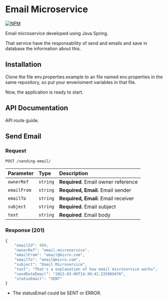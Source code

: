 
# Email Microservice
[![NPM](https://img.shields.io/npm/l/react)](https://github.com/Gabriel-Delazeri/Email-Microservice/blob/master/LICENSE.md) 


Email microservice developed using Java Spring.

That service have the responsability of send and emails and save in database the information about this.




## Installation

Clone the file env.properties.example to an file named env.properties in the same repository, so put your enverioment variables in that file.

Now, the application is ready to start.
    
## API Documentation

API route guide.

## Send Email

### Request

`POST /sending-email/`

| Parameter | Type     | Description                       |
| :-------- | :------- | :-------------------------------- |
| `ownerRef`      | `string` | **Required**. Email owner reference |
| `emailFrom`      | `string` | **Required, Email**. Email sender |
| `emailTo`      | `string` | **Required, Email**. Email receiver |
| `subject`      | `string` | **Required**. Email subject |
| `text`      | `string` | **Required**. Email body |

### Response (201)
```javascript
{
    "emailId": 999,
    "ownerRef": "email-microservice",
    "emailFrom": "email@micro.com",
    "emailTo": "email@micro.com",
    "subject": "Email Microservice",
    "text": "That's a explanation of how email microservice works",
    "sendDateEmail": "2023-03-06T14:30:42.235969476",
    "statusEmail": "SENT"
}
```

* The statusEmail could be SENT or ERROR.

